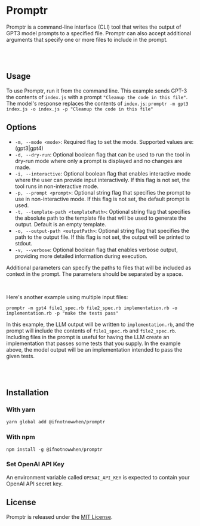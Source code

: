 # Promptr

Promptr is a command-line interface (CLI) tool that writes the output of GPT3  model prompts to a specified file. Promptr can also accept additional arguments that specify one or more files to include in the prompt.

<br /><br />
## Usage

To use Promptr, run it from the command line. This example sends GPT-3 the contents of `index.js` with a prompt `"Cleanup the code in this file"`. The model's response replaces the contents of `index.js`:
`promptr -m gpt3 index.js -o index.js -p "Cleanup the code in this file"`

## Options
- `-m, --mode <mode>`: Required flag to set the mode. Supported values are: (gpt3|gpt4)
- `-d, --dry-run`: Optional boolean flag that can be used to run the tool in dry-run mode where only a prompt is displayed and no changes are made.
- `-i, --interactive`: Optional boolean flag that enables interactive mode where the user can provide input interactively. If this flag is not set, the tool runs in non-interactive mode.
- `-p, --prompt <prompt>`: Optional string flag that specifies the prompt to use in non-interactive mode. If this flag is not set, the default prompt is used.
- `-t, --template-path <templatePath>`: Optional string flag that specifies the absolute path to the template file that will be used to generate the output. Default is an empty template.
- `-o, --output-path <outputPath>`: Optional string flag that specifies the path to the output file. If this flag is not set, the output will be printed to stdout.
- `-v, --verbose`: Optional boolean flag that enables verbose output, providing more detailed information during execution.


Additional parameters can specify the paths to files that will be included as context in the prompt. The parameters should be separated by a space.

<br />

Here's another example using multiple input files:
```
promptr -m gpt4 file1_spec.rb file2_spec.rb implementation.rb -o implementation.rb -p "make the tests pass"
```


In this example, the LLM output will be written to `implementation.rb`, and the prompt will include the contents of `file1_spec.rb` and `file2_spec.rb`. Including files in the prompt is useful for having the LLM create an implementation that passes some tests that you supply. In the example above, the model output will be an implementation intended to pass the given tests.

<br /><br />
## Installation

### With yarn
```
yarn global add @ifnotnowwhen/promptr
```

### With npm
```
npm install -g @ifnotnowwhen/promptr
```

### Set OpenAI API Key
An environment variable called `OPENAI_API_KEY` is expected to contain your OpenAI API secret key.


## License

Promptr is released under the [MIT License](https://opensource.org/licenses/MIT).


